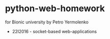 # python-web-homework
for Bionic university
by Petro Yermolenko

* 22I2016 - socket-based web-applications